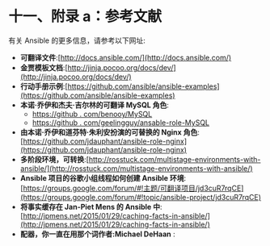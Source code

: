 # 十一、附录 a：参考文献

有关 Ansible 的更多信息，请参考以下网址:

*   **可翻译文件**:[http://docs.ansible.com/](http://docs.ansible.com/)
*   **金贾模板文档**:[http://jinja.pocoo.org/docs/dev/](http://jinja.pocoo.org/docs/dev/)
*   **行动手册示例**:[https://github.com/ansible/ansible-examples](https://github.com/ansible/ansible-examples)
*   **本诺·乔伊和杰夫·吉尔林的可翻译 MySQL 角色**:
    *   [https://github . com/benooy/MySQL](https://github.com/bennojoy/mysql)
    *   [https://github . com/geelingguy/ansable-role-MySQL](https://github.com/geerlingguy/ansible-role-mysql)
*   **由本诺·乔伊和道芬特·朱利安扮演的可替换的 Nginx 角色**:[https://github.com/jdauphant/ansible-role-nginx](https://github.com/jdauphant/ansible-role-nginx)
*   **多阶段环境，可转换**:[http://rosstuck.com/multistage-environments-with-ansible/](http://rosstuck.com/multistage-environments-with-ansible/)
*   **Ansible 项目的谷歌小组线程如何创建 Ansible 环境**:[https://groups.google.com/forum/#!主题/可翻译项目/jd3cuR7rqCE](https://groups.google.com/forum/#!topic/ansible-project/jd3cuR7rqCE)
*   **将事实缓存在 Jan-Piet Mens 的 Ansible 中**:[http://jpmens.net/2015/01/29/caching-facts-in-ansible/](http://jpmens.net/2015/01/29/caching-facts-in-ansible/)
*   **配器，你一直在用那个词作者:Michael DeHaan** :